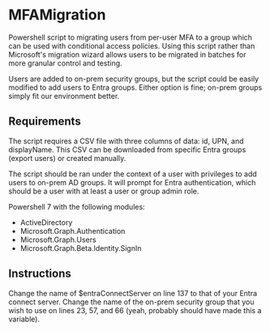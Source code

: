 # MFAMigration
Powershell script to migrating users from per-user MFA to a group which can be used with conditional access policies. Using this script rather than Microsoft's migration wizard allows users to be migrated in batches for more granular control and testing.

Users are added to on-prem security groups, but the script could be easily modified to add users to Entra groups. Either option is fine; on-prem groups simply fit our environment better.

## Requirements
The script requires a CSV file with three columns of data: id, UPN, and displayName. This CSV can be downloaded from specific Entra groups (export users) or created manually. 

The script should be ran under the context of a user with privileges to add users to on-prem AD groups. It will prompt for Entra authentication, which should be a user with at least a user or group admin role.

Powershell 7 with the following modules:
- ActiveDirectory
- Microsoft.Graph.Authentication
- Microsoft.Graph.Users
- Microsoft.Graph.Beta.Identity.SignIn

## Instructions
Change the name of $entraConnectServer on line 137 to that of your Entra connect server. 
Change the name of the on-prem security group that you wish to use on lines 23, 57, and 66 (yeah, probably should have made this a variable).
